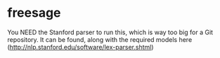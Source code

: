 freesage
========

You NEED the Stanford parser to run this, which is way too big for a Git repository.  It can be found, along with the required models here (http://nlp.stanford.edu/software/lex-parser.shtml)

